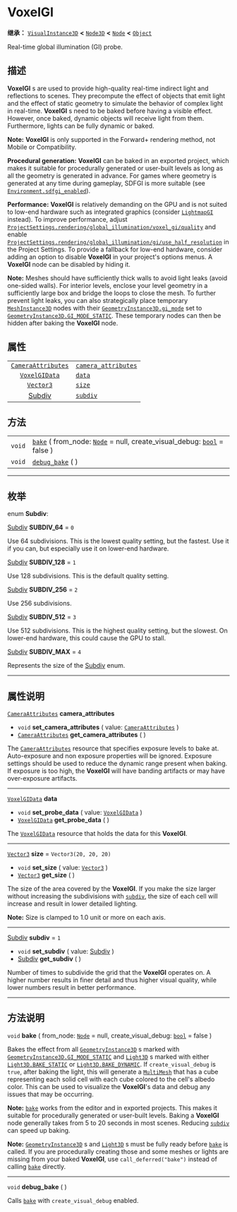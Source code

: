 <!-- ⚠ 请勿编辑本文件 ⚠ -->
<!-- 本文档使用脚本从 WeDot 引擎源码仓库生成。 -->
<!-- 生成脚本：https://github.com/WeDot-Engine/WeDot/tree/master/doc/tools/make_md.py； -->
<!-- 原文件：https://github.com/WeDot-Engine/WeDot/tree/master/doc/classes/VoxelGI.xml。 -->

<div id="_class_voxelgi"></div>

# VoxelGI

**继承：** [`VisualInstance3D`](class_visualinstance3d.md) **<** [`Node3D`](class_node3d.md) **<** [`Node`](class_node.md) **<** [`Object`](class_object.md)

Real-time global illumination (GI) probe.

## 描述

**VoxelGI** s are used to provide high-quality real-time indirect light and reflections to scenes. They precompute the effect of objects that emit light and the effect of static geometry to simulate the behavior of complex light in real-time. **VoxelGI** s need to be baked before having a visible effect. However, once baked, dynamic objects will receive light from them. Furthermore, lights can be fully dynamic or baked.

 **Note:** **VoxelGI** is only supported in the Forward+ rendering method, not Mobile or Compatibility.

 **Procedural generation:** **VoxelGI** can be baked in an exported project, which makes it suitable for procedurally generated or user-built levels as long as all the geometry is generated in advance. For games where geometry is generated at any time during gameplay, SDFGI is more suitable (see [`Environment.sdfgi_enabled`](class_environment.md#class_environment_property_sdfgi_enabled)).

 **Performance:** **VoxelGI** is relatively demanding on the GPU and is not suited to low-end hardware such as integrated graphics (consider [`LightmapGI`](class_lightmapgi.md) instead). To improve performance, adjust [`ProjectSettings.rendering/global_illumination/voxel_gi/quality`](class_projectsettings.md#class_projectsettings_property_rendering/global_illumination/voxel_gi/quality) and enable [`ProjectSettings.rendering/global_illumination/gi/use_half_resolution`](class_projectsettings.md#class_projectsettings_property_rendering/global_illumination/gi/use_half_resolution) in the Project Settings. To provide a fallback for low-end hardware, consider adding an option to disable **VoxelGI** in your project's options menus. A **VoxelGI** node can be disabled by hiding it.

 **Note:** Meshes should have sufficiently thick walls to avoid light leaks (avoid one-sided walls). For interior levels, enclose your level geometry in a sufficiently large box and bridge the loops to close the mesh. To further prevent light leaks, you can also strategically place temporary [`MeshInstance3D`](class_meshinstance3d.md) nodes with their [`GeometryInstance3D.gi_mode`](class_geometryinstance3d.md#class_geometryinstance3d_property_gi_mode) set to [`GeometryInstance3D.GI_MODE_STATIC`](class_geometryinstance3d.md#class_geometryinstance3d_constant_gi_mode_static). These temporary nodes can then be hidden after baking the **VoxelGI** node.

## 属性

|||
|:-:|:--|
| [`CameraAttributes`](class_cameraattributes.md) | [`camera_attributes`](class_voxelgi.md#class_voxelgi_property_camera_attributes) |                         |
| [`VoxelGIData`](class_voxelgidata.md)           | [`data`](class_voxelgi.md#class_voxelgi_property_data)                           |                         |
| [`Vector3`](class_vector3.md)                   | [`size`](class_voxelgi.md#class_voxelgi_property_size)                           | ``Vector3(20, 20, 20)`` |
| [Subdiv](#enum_voxelgi_subdiv)                  | [`subdiv`](class_voxelgi.md#class_voxelgi_property_subdiv)                       | ``1``                   |

## 方法

|||
|:-:|:--|
| `void` | [`bake`](class_voxelgi.md#class_voxelgi_method_bake) ( from_node: [`Node`](class_node.md) = null, create_visual_debug: [`bool`](class_bool.md) = false ) |
| `void` | [`debug_bake`](class_voxelgi.md#class_voxelgi_method_debug_bake) ( )                                                                                     |

<!-- rst-class:: classref-section-separator -->

---

## 枚举

<div id="_class_enum_voxelgi_subdiv"></div>

enum **Subdiv**: <div id="enum_voxelgi_subdiv"></div>

<div id="_class_voxelgi_constant_subdiv_64"></div>

[Subdiv](#enum_voxelgi_subdiv) **SUBDIV_64** = ``0``

Use 64 subdivisions. This is the lowest quality setting, but the fastest. Use it if you can, but especially use it on lower-end hardware.

<div id="_class_voxelgi_constant_subdiv_128"></div>

[Subdiv](#enum_voxelgi_subdiv) **SUBDIV_128** = ``1``

Use 128 subdivisions. This is the default quality setting.

<div id="_class_voxelgi_constant_subdiv_256"></div>

[Subdiv](#enum_voxelgi_subdiv) **SUBDIV_256** = ``2``

Use 256 subdivisions.

<div id="_class_voxelgi_constant_subdiv_512"></div>

[Subdiv](#enum_voxelgi_subdiv) **SUBDIV_512** = ``3``

Use 512 subdivisions. This is the highest quality setting, but the slowest. On lower-end hardware, this could cause the GPU to stall.

<div id="_class_voxelgi_constant_subdiv_max"></div>

[Subdiv](#enum_voxelgi_subdiv) **SUBDIV_MAX** = ``4``

Represents the size of the [Subdiv](#enum_voxelgi_subdiv) enum.

<!-- rst-class:: classref-section-separator -->

---

## 属性说明

<div id="_class_voxelgi_property_camera_attributes"></div>

[`CameraAttributes`](class_cameraattributes.md) **camera_attributes** <div id="class_voxelgi_property_camera_attributes"></div>

- `void` **set_camera_attributes** ( value: [`CameraAttributes`](class_cameraattributes.md) )
- [`CameraAttributes`](class_cameraattributes.md) **get_camera_attributes** ( )

The [`CameraAttributes`](class_cameraattributes.md) resource that specifies exposure levels to bake at. Auto-exposure and non exposure properties will be ignored. Exposure settings should be used to reduce the dynamic range present when baking. If exposure is too high, the **VoxelGI** will have banding artifacts or may have over-exposure artifacts.

<!-- rst-class:: classref-item-separator -->

---

<div id="_class_voxelgi_property_data"></div>

[`VoxelGIData`](class_voxelgidata.md) **data** <div id="class_voxelgi_property_data"></div>

- `void` **set_probe_data** ( value: [`VoxelGIData`](class_voxelgidata.md) )
- [`VoxelGIData`](class_voxelgidata.md) **get_probe_data** ( )

The [`VoxelGIData`](class_voxelgidata.md) resource that holds the data for this **VoxelGI**.

<!-- rst-class:: classref-item-separator -->

---

<div id="_class_voxelgi_property_size"></div>

[`Vector3`](class_vector3.md) **size** = ``Vector3(20, 20, 20)`` <div id="class_voxelgi_property_size"></div>

- `void` **set_size** ( value: [`Vector3`](class_vector3.md) )
- [`Vector3`](class_vector3.md) **get_size** ( )

The size of the area covered by the **VoxelGI**. If you make the size larger without increasing the subdivisions with [`subdiv`](class_voxelgi.md#class_voxelgi_property_subdiv), the size of each cell will increase and result in lower detailed lighting.

 **Note:** Size is clamped to 1.0 unit or more on each axis.

<!-- rst-class:: classref-item-separator -->

---

<div id="_class_voxelgi_property_subdiv"></div>

[Subdiv](#enum_voxelgi_subdiv) **subdiv** = ``1`` <div id="class_voxelgi_property_subdiv"></div>

- `void` **set_subdiv** ( value: [Subdiv](#enum_voxelgi_subdiv) )
- [Subdiv](#enum_voxelgi_subdiv) **get_subdiv** ( )

Number of times to subdivide the grid that the **VoxelGI** operates on. A higher number results in finer detail and thus higher visual quality, while lower numbers result in better performance.

<!-- rst-class:: classref-section-separator -->

---

## 方法说明

<div id="_class_voxelgi_method_bake"></div>

`void` **bake** ( from_node: [`Node`](class_node.md) = null, create_visual_debug: [`bool`](class_bool.md) = false )<div id="class_voxelgi_method_bake"></div>

Bakes the effect from all [`GeometryInstance3D`](class_geometryinstance3d.md) s marked with [`GeometryInstance3D.GI_MODE_STATIC`](class_geometryinstance3d.md#class_geometryinstance3d_constant_gi_mode_static) and [`Light3D`](class_light3d.md) s marked with either [`Light3D.BAKE_STATIC`](class_light3d.md#class_light3d_constant_bake_static) or [`Light3D.BAKE_DYNAMIC`](class_light3d.md#class_light3d_constant_bake_dynamic). If `create_visual_debug` is `true`, after baking the light, this will generate a [`MultiMesh`](class_multimesh.md) that has a cube representing each solid cell with each cube colored to the cell's albedo color. This can be used to visualize the **VoxelGI**'s data and debug any issues that may be occurring.

 **Note:** [`bake`](class_voxelgi.md#class_voxelgi_method_bake) works from the editor and in exported projects. This makes it suitable for procedurally generated or user-built levels. Baking a **VoxelGI** node generally takes from 5 to 20 seconds in most scenes. Reducing [`subdiv`](class_voxelgi.md#class_voxelgi_property_subdiv) can speed up baking.

 **Note:** [`GeometryInstance3D`](class_geometryinstance3d.md) s and [`Light3D`](class_light3d.md) s must be fully ready before [`bake`](class_voxelgi.md#class_voxelgi_method_bake) is called. If you are procedurally creating those and some meshes or lights are missing from your baked **VoxelGI**, use `call_deferred("bake")` instead of calling [`bake`](class_voxelgi.md#class_voxelgi_method_bake) directly.

<!-- rst-class:: classref-item-separator -->

---

<div id="_class_voxelgi_method_debug_bake"></div>

`void` **debug_bake** ( )<div id="class_voxelgi_method_debug_bake"></div>

Calls [`bake`](class_voxelgi.md#class_voxelgi_method_bake) with `create_visual_debug` enabled.

[^virtual]: 本方法通常需要用户覆盖才能生效。
[^const]: 本方法无副作用，不会修改该实例的任何成员变量。
[^vararg]: 本方法除了能接受在此处描述的参数外，还能够继续接受任意数量的参数。
[^constructor]: 本方法用于构造某个类型。
[^static]: 调用本方法无需实例，可直接使用类名进行调用。
[^operator]: 本方法描述的是使用本类型作为左操作数的有效运算符。
[^bitfield]: 这个值是由下列位标志构成位掩码的整数。
[^void]: 无返回值。
